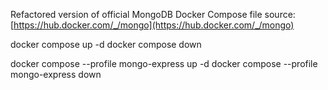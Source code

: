 Refactored version of official MongoDB Docker Compose file
source: [https://hub.docker.com/_/mongo](https://hub.docker.com/_/mongo)

docker compose up -d
docker compose down

docker compose --profile mongo-express up -d
docker compose --profile mongo-express down